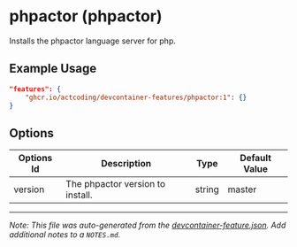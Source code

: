 
# phpactor (phpactor)

Installs the phpactor language server for php.

## Example Usage

```json
"features": {
    "ghcr.io/actcoding/devcontainer-features/phpactor:1": {}
}
```

## Options

| Options Id | Description | Type | Default Value |
|-----|-----|-----|-----|
| version | The phpactor version to install. | string | master |



---

_Note: This file was auto-generated from the [devcontainer-feature.json](https://github.com/actcoding/devcontainer-features/blob/main/src/phpactor/devcontainer-feature.json).  Add additional notes to a `NOTES.md`._
